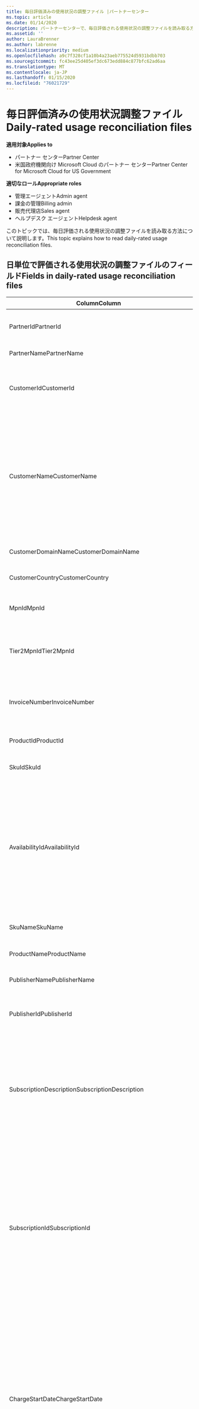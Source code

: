 ```yaml
---
title: 毎日評価済みの使用状況の調整ファイル |パートナーセンター
ms.topic: article
ms.date: 01/14/2020
description: パートナーセンターで、毎日評価される使用状況の調整ファイルを読み取る方法について説明します。
ms.assetid: ''
author: LauraBrenner
ms.author: labrenne
ms.localizationpriority: medium
ms.openlocfilehash: a9c7f328cf1a10b4a23aeb775524d5931bdbb703
ms.sourcegitcommit: fc43ee25d405ef3dc673edd884c877bfc62ad6aa
ms.translationtype: MT
ms.contentlocale: ja-JP
ms.lasthandoff: 01/15/2020
ms.locfileid: "76021729"
---
```

# <a name="daily-rated-usage-reconciliation-files"></a><span data-ttu-id="7cbff-103">毎日評価済みの使用状況調整ファイル</span><span class="sxs-lookup"><span data-stu-id="7cbff-103">Daily-rated usage reconciliation files</span></span>

<span data-ttu-id="7cbff-104">**適用対象**</span><span class="sxs-lookup"><span data-stu-id="7cbff-104">**Applies to**</span></span>

- <span data-ttu-id="7cbff-105">パートナー センター</span><span class="sxs-lookup"><span data-stu-id="7cbff-105">Partner Center</span></span>
- <span data-ttu-id="7cbff-106">米国政府機関向け Microsoft Cloud のパートナー センター</span><span class="sxs-lookup"><span data-stu-id="7cbff-106">Partner Center for Microsoft Cloud for US Government</span></span>

<span data-ttu-id="7cbff-107">**適切なロール**</span><span class="sxs-lookup"><span data-stu-id="7cbff-107">**Appropriate roles**</span></span>

- <span data-ttu-id="7cbff-108">管理エージェント</span><span class="sxs-lookup"><span data-stu-id="7cbff-108">Admin agent</span></span>
- <span data-ttu-id="7cbff-109">課金の管理</span><span class="sxs-lookup"><span data-stu-id="7cbff-109">Billing admin</span></span>
- <span data-ttu-id="7cbff-110">販売代理店</span><span class="sxs-lookup"><span data-stu-id="7cbff-110">Sales agent</span></span>
- <span data-ttu-id="7cbff-111">ヘルプデスク エージェント</span><span class="sxs-lookup"><span data-stu-id="7cbff-111">Helpdesk agent</span></span>

<span data-ttu-id="7cbff-112">このトピックでは、毎日評価される使用状況の調整ファイルを読み取る方法について説明します。</span><span class="sxs-lookup"><span data-stu-id="7cbff-112">This topic explains how to read daily-rated usage reconciliation files.</span></span>

## <a name="fields-in-daily-rated-usage-reconciliation-files"></a><span data-ttu-id="7cbff-113">日単位で評価される使用状況の調整ファイルのフィールド</span><span class="sxs-lookup"><span data-stu-id="7cbff-113">Fields in daily-rated usage reconciliation files</span></span>

| <span data-ttu-id="7cbff-114">Column</span><span class="sxs-lookup"><span data-stu-id="7cbff-114">Column</span></span> | <span data-ttu-id="7cbff-115">説明</span><span class="sxs-lookup"><span data-stu-id="7cbff-115">Description</span></span> |
| ------ | ----------- |
| <span data-ttu-id="7cbff-116">PartnerId</span><span class="sxs-lookup"><span data-stu-id="7cbff-116">PartnerId</span></span> | <span data-ttu-id="7cbff-117">GUID 形式のパートナー識別子。</span><span class="sxs-lookup"><span data-stu-id="7cbff-117">Partner identifier in GUID format.</span></span> |
| <span data-ttu-id="7cbff-118">PartnerName</span><span class="sxs-lookup"><span data-stu-id="7cbff-118">PartnerName</span></span> | <span data-ttu-id="7cbff-119">パートナー名。</span><span class="sxs-lookup"><span data-stu-id="7cbff-119">Partner name.</span></span> |
| <span data-ttu-id="7cbff-120">CustomerId</span><span class="sxs-lookup"><span data-stu-id="7cbff-120">CustomerId</span></span> | <span data-ttu-id="7cbff-121">GUID 形式の顧客の一意の Microsoft 識別子。</span><span class="sxs-lookup"><span data-stu-id="7cbff-121">Unique Microsoft identifier for the customer in GUID format.</span></span> |
| <span data-ttu-id="7cbff-122">CustomerName</span><span class="sxs-lookup"><span data-stu-id="7cbff-122">CustomerName</span></span> | <span data-ttu-id="7cbff-123">パートナー センターで報告される顧客の組織名。</span><span class="sxs-lookup"><span data-stu-id="7cbff-123">Customer's organization name as reported in Partner Center.</span></span> <span data-ttu-id="7cbff-124">*このコラムは、請求書をシステム情報に合わせて調整する場合に非常に重要です。*</span><span class="sxs-lookup"><span data-stu-id="7cbff-124">*This column is very important for reconciling the invoice with your system information.*</span></span> |
| <span data-ttu-id="7cbff-125">CustomerDomainName</span><span class="sxs-lookup"><span data-stu-id="7cbff-125">CustomerDomainName</span></span> | <span data-ttu-id="7cbff-126">顧客のドメイン名。</span><span class="sxs-lookup"><span data-stu-id="7cbff-126">The customer's domain name.</span></span> |
| <span data-ttu-id="7cbff-127">CustomerCountry</span><span class="sxs-lookup"><span data-stu-id="7cbff-127">CustomerCountry</span></span> | <span data-ttu-id="7cbff-128">顧客の在住国。</span><span class="sxs-lookup"><span data-stu-id="7cbff-128">The country in which the customer is located.</span></span> |
| <span data-ttu-id="7cbff-129">MpnId</span><span class="sxs-lookup"><span data-stu-id="7cbff-129">MpnId</span></span> | <span data-ttu-id="7cbff-130">CSP パートナーの MPN 識別子。</span><span class="sxs-lookup"><span data-stu-id="7cbff-130">MPN identifier of the CSP partner.</span></span> |
| <span data-ttu-id="7cbff-131">Tier2MpnId</span><span class="sxs-lookup"><span data-stu-id="7cbff-131">Tier2MpnId</span></span> | <span data-ttu-id="7cbff-132">サブスクリプションの販売店の MPN 識別子。</span><span class="sxs-lookup"><span data-stu-id="7cbff-132">MPN identifier of the reseller of record for the subscription.</span></span> |
| <span data-ttu-id="7cbff-133">InvoiceNumber</span><span class="sxs-lookup"><span data-stu-id="7cbff-133">InvoiceNumber</span></span> | <span data-ttu-id="7cbff-134">指定されたトランザクションが含まれる請求書番号。</span><span class="sxs-lookup"><span data-stu-id="7cbff-134">Invoice number where the specified transaction appears.</span></span> |
| <span data-ttu-id="7cbff-135">ProductId</span><span class="sxs-lookup"><span data-stu-id="7cbff-135">ProductId</span></span> | <span data-ttu-id="7cbff-136">製品の識別子。</span><span class="sxs-lookup"><span data-stu-id="7cbff-136">The identifier for the product.</span></span> |
| <span data-ttu-id="7cbff-137">SkuId</span><span class="sxs-lookup"><span data-stu-id="7cbff-137">SkuId</span></span> | <span data-ttu-id="7cbff-138">特定の SKU の識別子。</span><span class="sxs-lookup"><span data-stu-id="7cbff-138">The identifier for a particular SKU.</span></span> |
| <span data-ttu-id="7cbff-139">AvailabilityId</span><span class="sxs-lookup"><span data-stu-id="7cbff-139">AvailabilityId</span></span> | <span data-ttu-id="7cbff-140">特定の SKU の可用性の識別子。</span><span class="sxs-lookup"><span data-stu-id="7cbff-140">The identifier for a particular SKU's availability.</span></span> <span data-ttu-id="7cbff-141">これは、指定された国、通貨、業界セグメントなどで SKU を購入できるかどうかを示します。</span><span class="sxs-lookup"><span data-stu-id="7cbff-141">This shows whether the SKU is available for purchase in the given country, currency, industry segment, etc.</span></span> |
| <span data-ttu-id="7cbff-142">SkuName</span><span class="sxs-lookup"><span data-stu-id="7cbff-142">SkuName</span></span> | <span data-ttu-id="7cbff-143">特定 SKU のタイトル。</span><span class="sxs-lookup"><span data-stu-id="7cbff-143">The title for a particular SKU.</span></span> |
| <span data-ttu-id="7cbff-144">ProductName</span><span class="sxs-lookup"><span data-stu-id="7cbff-144">ProductName</span></span> | <span data-ttu-id="7cbff-145">製品の名前。</span><span class="sxs-lookup"><span data-stu-id="7cbff-145">The name of the product.</span></span> |
| <span data-ttu-id="7cbff-146">PublisherName</span><span class="sxs-lookup"><span data-stu-id="7cbff-146">PublisherName</span></span> | <span data-ttu-id="7cbff-147">発行元の名前。</span><span class="sxs-lookup"><span data-stu-id="7cbff-147">The name of the publisher.</span></span> |
| <span data-ttu-id="7cbff-148">PublisherId</span><span class="sxs-lookup"><span data-stu-id="7cbff-148">PublisherId</span></span> | <span data-ttu-id="7cbff-149">GUID 形式のパブリッシャーの識別子。</span><span class="sxs-lookup"><span data-stu-id="7cbff-149">The identifier of the publisher in GUID format.</span></span> |
| <span data-ttu-id="7cbff-150">SubscriptionDescription</span><span class="sxs-lookup"><span data-stu-id="7cbff-150">SubscriptionDescription</span></span> | <span data-ttu-id="7cbff-151">価格表で定義されている、顧客が購入したサービス プランの名前</span><span class="sxs-lookup"><span data-stu-id="7cbff-151">The name of the service offering purchased by the customer, as defined in the price list.</span></span> <span data-ttu-id="7cbff-152">(これは、 **Offername**と同じフィールドです)。</span><span class="sxs-lookup"><span data-stu-id="7cbff-152">(This is an identical field to **OfferName**).</span></span> |
| <span data-ttu-id="7cbff-153">SubscriptionId</span><span class="sxs-lookup"><span data-stu-id="7cbff-153">SubscriptionId</span></span> | <span data-ttu-id="7cbff-154">Microsoft 課金プラットフォームでのサブスクリプションの一意の識別子。</span><span class="sxs-lookup"><span data-stu-id="7cbff-154">Unique identifier for a subscription in the Microsoft billing platform.</span></span> <span data-ttu-id="7cbff-155">調整には使用されません。</span><span class="sxs-lookup"><span data-stu-id="7cbff-155">Not used for reconciliation.</span></span> <span data-ttu-id="7cbff-156">*この識別子は、パートナー管理コンソールの**サブスクリプション ID**と同じではありません。*</span><span class="sxs-lookup"><span data-stu-id="7cbff-156">*This identifier is not the same as the **Subscription ID** on the partner admin console.*</span></span> |
| <span data-ttu-id="7cbff-157">ChargeStartDate</span><span class="sxs-lookup"><span data-stu-id="7cbff-157">ChargeStartDate</span></span> | <span data-ttu-id="7cbff-158">請求サイクルの開始日 (以前の請求サイクルから以前に使用されていた使用状況データを表示していない日付を表示する場合を除く)。</span><span class="sxs-lookup"><span data-stu-id="7cbff-158">Start date of the billing cycle (except when presenting dates of previously uncharged latent usage data from the previous billing cycle).</span></span> <span data-ttu-id="7cbff-159">時刻は常に、その日の始まりの時刻 (0:00) になります。</span><span class="sxs-lookup"><span data-stu-id="7cbff-159">The time is always the beginning of the day, 0:00.</span></span> |
| <span data-ttu-id="7cbff-160">ChargeEndDate</span><span class="sxs-lookup"><span data-stu-id="7cbff-160">ChargeEndDate</span></span> | <span data-ttu-id="7cbff-161">請求サイクルの終了日 (以前のサイクルから過去の使用状況データを除外した日付を表示する場合を除く)。</span><span class="sxs-lookup"><span data-stu-id="7cbff-161">End date of billing cycle (except when presenting dates of previously uncharged latent usage data from the previous biling cycle).</span></span> <span data-ttu-id="7cbff-162">時刻は常に、その日の終わりの時刻 (23:59) になります。</span><span class="sxs-lookup"><span data-stu-id="7cbff-162">The time is always the end of the day, 23:59.</span></span> |
| <span data-ttu-id="7cbff-163">UsageDate</span><span class="sxs-lookup"><span data-stu-id="7cbff-163">UsageDate</span></span> | <span data-ttu-id="7cbff-164">サービス使用の日付。</span><span class="sxs-lookup"><span data-stu-id="7cbff-164">Date of service usage.</span></span> |
| <span data-ttu-id="7cbff-165">MeterType</span><span class="sxs-lookup"><span data-stu-id="7cbff-165">MeterType</span></span> | <span data-ttu-id="7cbff-166">メーターの種類。</span><span class="sxs-lookup"><span data-stu-id="7cbff-166">The type of meter.</span></span> |
| <span data-ttu-id="7cbff-167">MeterCategory</span><span class="sxs-lookup"><span data-stu-id="7cbff-167">MeterCategory</span></span> | <span data-ttu-id="7cbff-168">使用状況の最上位サービス。</span><span class="sxs-lookup"><span data-stu-id="7cbff-168">The top-level service for the usage.</span></span> |
| <span data-ttu-id="7cbff-169">MeterId</span><span class="sxs-lookup"><span data-stu-id="7cbff-169">MeterId</span></span> | <span data-ttu-id="7cbff-170">使用されているメーターの識別子。</span><span class="sxs-lookup"><span data-stu-id="7cbff-170">The identifier for the meter being used.</span></span> |
| <span data-ttu-id="7cbff-171">MeterSubCategory</span><span class="sxs-lookup"><span data-stu-id="7cbff-171">MeterSubCategory</span></span> | <span data-ttu-id="7cbff-172">料金に影響する可能性のある Azure サービスの種類。</span><span class="sxs-lookup"><span data-stu-id="7cbff-172">The type of Azure service, which can affect the rate.</span></span> |
| <span data-ttu-id="7cbff-173">MeterName</span><span class="sxs-lookup"><span data-stu-id="7cbff-173">MeterName</span></span> | <span data-ttu-id="7cbff-174">使用しているメーターの測定単位。</span><span class="sxs-lookup"><span data-stu-id="7cbff-174">The unit of measure for the meter being consumed.</span></span> |
| <span data-ttu-id="7cbff-175">MeterRegion</span><span class="sxs-lookup"><span data-stu-id="7cbff-175">MeterRegion</span></span> | <span data-ttu-id="7cbff-176">この列は、これが該当し、設定されている場合に、サービスの領域内でのデータ センターの場所を識別します。</span><span class="sxs-lookup"><span data-stu-id="7cbff-176">This column identifies the location of a data center within the region for services where this is applicable and populated.</span></span> |
| <span data-ttu-id="7cbff-177">Unit</span><span class="sxs-lookup"><span data-stu-id="7cbff-177">Unit</span></span> | <span data-ttu-id="7cbff-178">リソース**名**の単位です。</span><span class="sxs-lookup"><span data-stu-id="7cbff-178">The unit of the resource **Name**.</span></span> |
| <span data-ttu-id="7cbff-179">ResourceLocation</span><span class="sxs-lookup"><span data-stu-id="7cbff-179">ResourceLocation</span></span> | <span data-ttu-id="7cbff-180">メーターが実行されているデータセンター。</span><span class="sxs-lookup"><span data-stu-id="7cbff-180">The data center where the meter is running.</span></span> |
| <span data-ttu-id="7cbff-181">ConsumedService</span><span class="sxs-lookup"><span data-stu-id="7cbff-181">ConsumedService</span></span> | <span data-ttu-id="7cbff-182">使用した Azure プラットフォーム サービス。</span><span class="sxs-lookup"><span data-stu-id="7cbff-182">The Azure platform service that you used.</span></span> |
| <span data-ttu-id="7cbff-183">ResourceGroup</span><span class="sxs-lookup"><span data-stu-id="7cbff-183">ResourceGroup</span></span> | <span data-ttu-id="7cbff-184">Azure ソリューションの関連リソースを保持するコンテナーを表します。</span><span class="sxs-lookup"><span data-stu-id="7cbff-184">Represents a container that holds related resources for an Azure solution.</span></span> |
| <span data-ttu-id="7cbff-185">ResourceURI</span><span class="sxs-lookup"><span data-stu-id="7cbff-185">ResourceURI</span></span> | <span data-ttu-id="7cbff-186">使用されているリソースの URI。</span><span class="sxs-lookup"><span data-stu-id="7cbff-186">The URI of the resource being used.</span></span> |
| <span data-ttu-id="7cbff-187">ChargeType</span><span class="sxs-lookup"><span data-stu-id="7cbff-187">ChargeType</span></span> | <span data-ttu-id="7cbff-188">課金または調整の種類。</span><span class="sxs-lookup"><span data-stu-id="7cbff-188">The type of charge or adjustment.</span></span>  |
| <span data-ttu-id="7cbff-189">UnitPrice</span><span class="sxs-lookup"><span data-stu-id="7cbff-189">UnitPrice</span></span> | <span data-ttu-id="7cbff-190">ライセンスあたりの料金。購入時の価格表に記載されています。</span><span class="sxs-lookup"><span data-stu-id="7cbff-190">Price per license, as published in the price list at the time of purchase.</span></span> <span data-ttu-id="7cbff-191">この価格が、調整中に請求システムに格納されている情報と一致していることを確認してください。</span><span class="sxs-lookup"><span data-stu-id="7cbff-191">Make sure this price matches the information stored in your billing system during reconciliation.</span></span> |
| <span data-ttu-id="7cbff-192">数量</span><span class="sxs-lookup"><span data-stu-id="7cbff-192">Quantity</span></span> | <span data-ttu-id="7cbff-193">ライセンス数。</span><span class="sxs-lookup"><span data-stu-id="7cbff-193">Number of licenses.</span></span> <span data-ttu-id="7cbff-194">この価格が、調整中に請求システムに格納されている情報と一致していることを確認してください。</span><span class="sxs-lookup"><span data-stu-id="7cbff-194">Make sure this price matches the information stored in your billing system during reconciliation.</span></span> |
| <span data-ttu-id="7cbff-195">Unittype.pixel 単位</span><span class="sxs-lookup"><span data-stu-id="7cbff-195">UnitType</span></span> | <span data-ttu-id="7cbff-196">メーターが課金するユニットの種類。</span><span class="sxs-lookup"><span data-stu-id="7cbff-196">The type of unit the meter is charged in.</span></span>  |
| <span data-ttu-id="7cbff-197">すべての Lingpretaxtotal</span><span class="sxs-lookup"><span data-stu-id="7cbff-197">BillingPreTaxTotal</span></span> | <span data-ttu-id="7cbff-198">税金までの合計請求額。</span><span class="sxs-lookup"><span data-stu-id="7cbff-198">Total billing amount before taxes.</span></span> |
| <span data-ttu-id="7cbff-199">BillingCurrency</span><span class="sxs-lookup"><span data-stu-id="7cbff-199">BillingCurrency</span></span> | <span data-ttu-id="7cbff-200">顧客の地域における通貨。</span><span class="sxs-lookup"><span data-stu-id="7cbff-200">The currency in the customer's geographic region.</span></span> |
| <span data-ttu-id="7cbff-201">PricingPreTaxTotal</span><span class="sxs-lookup"><span data-stu-id="7cbff-201">PricingPreTaxTotal</span></span> | <span data-ttu-id="7cbff-202">税金が追加される前の価格。</span><span class="sxs-lookup"><span data-stu-id="7cbff-202">The pricing before taxes are added.</span></span> |
| <span data-ttu-id="7cbff-203">PricingCurrency</span><span class="sxs-lookup"><span data-stu-id="7cbff-203">PricingCurrency</span></span> | <span data-ttu-id="7cbff-204">価格表の通貨。</span><span class="sxs-lookup"><span data-stu-id="7cbff-204">The currency in the price list.</span></span> |
| <span data-ttu-id="7cbff-205">ServiceInfo1</span><span class="sxs-lookup"><span data-stu-id="7cbff-205">ServiceInfo1</span></span> | <span data-ttu-id="7cbff-206">特定の日にプロビジョニングおよび使用された Service Bus 接続の数。</span><span class="sxs-lookup"><span data-stu-id="7cbff-206">The number of Service Bus connections that were provisioned and utilized on a given day.</span></span> |
| <span data-ttu-id="7cbff-207">ServiceInfo2</span><span class="sxs-lookup"><span data-stu-id="7cbff-207">ServiceInfo2</span></span> | <span data-ttu-id="7cbff-208">省略可能なサービスに固有のメタデータをキャプチャするレガシ フィールド。</span><span class="sxs-lookup"><span data-stu-id="7cbff-208">A legacy field that captures optional service-specific metadata.</span></span> |
| <span data-ttu-id="7cbff-209">タグ</span><span class="sxs-lookup"><span data-stu-id="7cbff-209">Tags</span></span> | <span data-ttu-id="7cbff-210">ユーザーによって設定された Azure リソースの論理編成を表します。</span><span class="sxs-lookup"><span data-stu-id="7cbff-210">Represents a logical organization of Azure resources set by the user.</span></span> |
| <span data-ttu-id="7cbff-211">AdditionalInfo</span><span class="sxs-lookup"><span data-stu-id="7cbff-211">AdditionalInfo</span></span> | <span data-ttu-id="7cbff-212">他の列で網羅されていないすべての追加情報。</span><span class="sxs-lookup"><span data-stu-id="7cbff-212">Any additional information not covered in other columns.</span></span> |
| <span data-ttu-id="7cbff-213">EffectiveUnitPrice</span><span class="sxs-lookup"><span data-stu-id="7cbff-213">EffectiveUnitPrice</span></span> | <span data-ttu-id="7cbff-214">割引、獲得したクレジットなど、単位ごとに課金される実際の値。</span><span class="sxs-lookup"><span data-stu-id="7cbff-214">The actual value charged per unit, including any discounts, earned credit, etc.</span></span> |
| <span data-ttu-id="7cbff-215">PCToBCExchangeRate</span><span class="sxs-lookup"><span data-stu-id="7cbff-215">PCToBCExchangeRate</span></span> | <span data-ttu-id="7cbff-216">料金通貨に適用される換算レートが請求通貨に適用されます。</span><span class="sxs-lookup"><span data-stu-id="7cbff-216">Exchange rate applied for pricing currency to billing currency.</span></span> |
| <span data-ttu-id="7cbff-217">PCToBCExchangeRateDate</span><span class="sxs-lookup"><span data-stu-id="7cbff-217">PCToBCExchangeRateDate</span></span> | <span data-ttu-id="7cbff-218">請求通貨の価格の通貨が決定される日付。</span><span class="sxs-lookup"><span data-stu-id="7cbff-218">The date on which the pricing currency to the billing currency is determined.</span></span> |
| <span data-ttu-id="7cbff-219">EntitlementId</span><span class="sxs-lookup"><span data-stu-id="7cbff-219">EntitlementId</span></span> | <span data-ttu-id="7cbff-220">Azure サブスクリプション ID を表します。</span><span class="sxs-lookup"><span data-stu-id="7cbff-220">Represents the Azure Subscription ID.</span></span> |
| <span data-ttu-id="7cbff-221">EntitlementDescription</span><span class="sxs-lookup"><span data-stu-id="7cbff-221">EntitlementDescription</span></span> | <span data-ttu-id="7cbff-222">Azure サブスクリプション ID の名前を表します。</span><span class="sxs-lookup"><span data-stu-id="7cbff-222">Represents the name of the Azure Subscription ID.</span></span> |
| <span data-ttu-id="7cbff-223">PartnerEarnedCreditPercentage</span><span class="sxs-lookup"><span data-stu-id="7cbff-223">PartnerEarnedCreditPercentage</span></span> | <span data-ttu-id="7cbff-224">品目の PartnerEarnedCredit を表示します。</span><span class="sxs-lookup"><span data-stu-id="7cbff-224">Displays the PartnerEarnedCredit for the line item.</span></span> <span data-ttu-id="7cbff-225">獲得クレジットは、0または15% になります</span><span class="sxs-lookup"><span data-stu-id="7cbff-225">Earned credit will be either 0 or 15 percent</span></span> |

